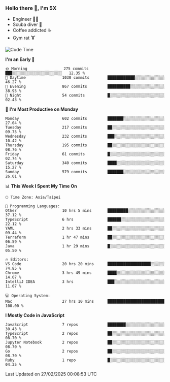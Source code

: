 ### Hello there 👋, I'm 5X

* Engineer 👨‍💻
* Scuba diver 🤿
* Coffee addicted ☕️
* Gym rat 🏋️

<!--START_SECTION:waka-->
![Code Time](http://img.shields.io/badge/Code%20Time-1%2C466%20hrs%2058%20mins-blue)

**I'm an Early 🐤** 

```text
🌞 Morning                275 commits         ███░░░░░░░░░░░░░░░░░░░░░░   12.35 % 
🌆 Daytime                1030 commits        ████████████░░░░░░░░░░░░░   46.27 % 
🌃 Evening                867 commits         ██████████░░░░░░░░░░░░░░░   38.95 % 
🌙 Night                  54 commits          █░░░░░░░░░░░░░░░░░░░░░░░░   02.43 % 
```
📅 **I'm Most Productive on Monday** 

```text
Monday                   602 commits         ███████░░░░░░░░░░░░░░░░░░   27.04 % 
Tuesday                  217 commits         ██░░░░░░░░░░░░░░░░░░░░░░░   09.75 % 
Wednesday                232 commits         ███░░░░░░░░░░░░░░░░░░░░░░   10.42 % 
Thursday                 195 commits         ██░░░░░░░░░░░░░░░░░░░░░░░   08.76 % 
Friday                   61 commits          █░░░░░░░░░░░░░░░░░░░░░░░░   02.74 % 
Saturday                 340 commits         ████░░░░░░░░░░░░░░░░░░░░░   15.27 % 
Sunday                   579 commits         ███████░░░░░░░░░░░░░░░░░░   26.01 % 
```


📊 **This Week I Spent My Time On** 

```text
🕑︎ Time Zone: Asia/Taipei

💬 Programming Languages: 
Other                    10 hrs 5 mins       █████████░░░░░░░░░░░░░░░░   37.12 % 
TypeScript               6 hrs               ██████░░░░░░░░░░░░░░░░░░░   22.12 % 
YAML                     2 hrs 33 mins       ██░░░░░░░░░░░░░░░░░░░░░░░   09.44 % 
Terraform                1 hr 47 mins        ██░░░░░░░░░░░░░░░░░░░░░░░   06.59 % 
Java                     1 hr 29 mins        █░░░░░░░░░░░░░░░░░░░░░░░░   05.50 % 

🔥 Editors: 
VS Code                  20 hrs 20 mins      ███████████████████░░░░░░   74.85 % 
Chrome                   3 hrs 49 mins       ████░░░░░░░░░░░░░░░░░░░░░   14.07 % 
IntelliJ IDEA            3 hrs               ███░░░░░░░░░░░░░░░░░░░░░░   11.07 % 

💻 Operating System: 
Mac                      27 hrs 10 mins      █████████████████████████   100.00 % 
```

**I Mostly Code in JavaScript** 

```text
JavaScript               7 repos             ████████░░░░░░░░░░░░░░░░░   30.43 % 
TypeScript               2 repos             ██░░░░░░░░░░░░░░░░░░░░░░░   08.70 % 
Jupyter Notebook         2 repos             ██░░░░░░░░░░░░░░░░░░░░░░░   08.70 % 
Go                       2 repos             ██░░░░░░░░░░░░░░░░░░░░░░░   08.70 % 
Ruby                     1 repo              █░░░░░░░░░░░░░░░░░░░░░░░░   04.35 % 
```




 Last Updated on 27/02/2025 00:08:53 UTC
<!--END_SECTION:waka-->
